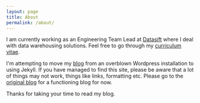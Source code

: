 ```yaml
---
layout: page
title: About
permalink: /about/
---
```


I am currently working as an Engineering Team Lead at [Datasift](https://datasift.com) where I deal with data warehousing solutions. Feel free to go through my [curriculum vitae](/cv/).

I'm attempting to move my [blog](http://blog.jairam.me) from an overblown Wordpress installation to using Jekyll. If you have managed to find this site, please be aware that a lot of things may not work, things like links, formatting etc. Please go to the [original blog](http://blog.jairam.me) for a functioning blog for now.  

Thanks for taking your time to read my blog.
